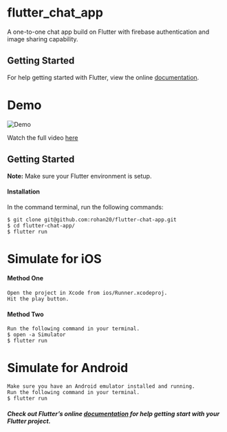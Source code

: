 # flutter_chat_app

A one-to-one chat app build on Flutter with firebase authentication and image sharing capability.

## Getting Started

For help getting started with Flutter, view the online
[documentation](https://flutter.io/).

# Demo
![Demo](https://github.com/rohan20/flutter-chat-app/blob/master/screenshots/flutter_chat_app_gif.gif)

Watch the full video <a href="https://www.youtube.com/watch?v=bpdKo3dj4-4">here</a>

## Getting Started
**Note:** Make sure your Flutter environment is setup.

#### Installation

In the command terminal, run the following commands:

    $ git clone git@github.com:rohan20/flutter-chat-app.git
    $ cd flutter-chat-app/
    $ flutter run

# Simulate for iOS
#### Method One
    
    Open the project in Xcode from ios/Runner.xcodeproj.
    Hit the play button.

#### Method Two

    Run the following command in your terminal.
    $ open -a Simulator
    $ flutter run

# Simulate for Android

    Make sure you have an Android emulator installed and running.
    Run the following command in your terminal.
    $ flutter run

##### Check out Flutter’s online [documentation](http://flutter.io/) for help getting start with your Flutter project.

